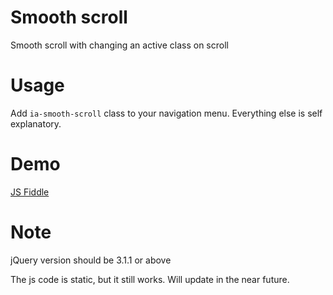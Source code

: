 # Smooth scroll
Smooth scroll with changing an active class on scroll

# Usage
Add ```ia-smooth-scroll``` class to your navigation menu.
Everything else is self explanatory.

# Demo
<a href="https://jsfiddle.net/bin182/5n59b8wt/" target="_blank">JS Fiddle</a>

# Note
jQuery version should be 3.1.1 or above

The js code is static, but it still works. Will update in the near future.

